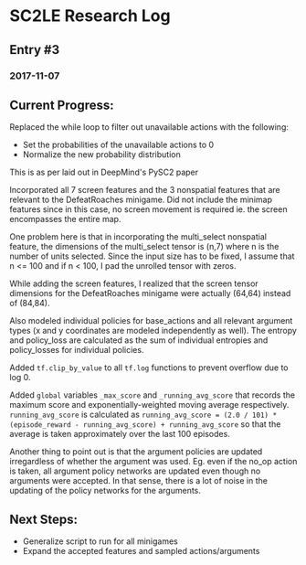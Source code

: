 # SC2LE Research Log
## Entry #3
### 2017-11-07

## Current Progress:

Replaced the while loop to filter out unavailable actions with the following:

- Set the probabilities of the unavailable actions to 0
- Normalize the new probability distribution

This is as per laid out in DeepMind's PySC2 paper

Incorporated all 7 screen features and the 3 nonspatial features that are relevant to the DefeatRoaches minigame. Did not include the minimap features since in this case, no screen movement is required ie. the screen encompasses the entire map.

One problem here is that in incorporating the multi_select nonspatial feature, the dimensions of the multi_select tensor is (n,7) where n is the number of units selected. Since the input size has to be fixed, I assume that n <= 100 and if n < 100, I pad the unrolled tensor with zeros.

While adding the screen features, I realized that the screen tensor dimensions for the DefeatRoaches minigame  were actually (64,64) instead of (84,84).

Also modeled individual policies for base_actions and all relevant argument types (x and y coordinates are modeled independently as well). The entropy and policy_loss are calculated as the sum of individual entropies and policy_losses for individual policies.

Added `tf.clip_by_value` to all `tf.log` functions to prevent overflow due to log 0.

Added `global` variables `_max_score` and `_running_avg_score` that records the maximum score and exponentially-weighted moving average respectively. `running_avg_score` is calculated as
`running_avg_score = (2.0 / 101) * (episode_reward - running_avg_score) + running_avg_score` so that the average is taken approximately over the last 100 episodes.

Another thing to point out is that the argument policies are updated irregardless of whether the argument was used. Eg. even if the no_op action is taken, all argument policy networks are updated even though no arguments were accepted. In that sense, there is a lot of noise in the updating of the policy networks for the arguments.

## Next Steps:

- Generalize script to run for all minigames
- Expand the accepted features and sampled actions/arguments